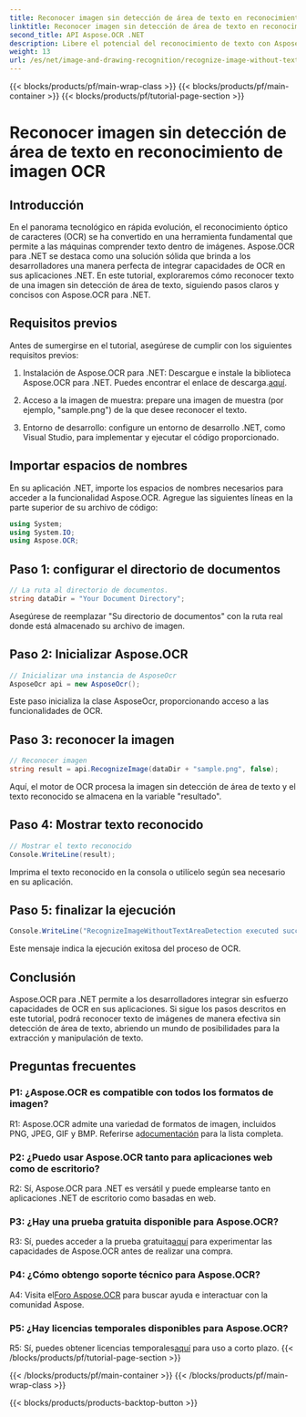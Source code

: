 ```yaml
---
title: Reconocer imagen sin detección de área de texto en reconocimiento de imagen OCR
linktitle: Reconocer imagen sin detección de área de texto en reconocimiento de imagen OCR
second_title: API Aspose.OCR .NET
description: Libere el potencial del reconocimiento de texto con Aspose.OCR para .NET. Reconoce texto de imágenes sin esfuerzo.
weight: 13
url: /es/net/image-and-drawing-recognition/recognize-image-without-text-area-detection/
---
```


{{< blocks/products/pf/main-wrap-class >}}
{{< blocks/products/pf/main-container >}}
{{< blocks/products/pf/tutorial-page-section >}}

# Reconocer imagen sin detección de área de texto en reconocimiento de imagen OCR

## Introducción

En el panorama tecnológico en rápida evolución, el reconocimiento óptico de caracteres (OCR) se ha convertido en una herramienta fundamental que permite a las máquinas comprender texto dentro de imágenes. Aspose.OCR para .NET se destaca como una solución sólida que brinda a los desarrolladores una manera perfecta de integrar capacidades de OCR en sus aplicaciones .NET. En este tutorial, exploraremos cómo reconocer texto de una imagen sin detección de área de texto, siguiendo pasos claros y concisos con Aspose.OCR para .NET.

## Requisitos previos

Antes de sumergirse en el tutorial, asegúrese de cumplir con los siguientes requisitos previos:

1.  Instalación de Aspose.OCR para .NET: Descargue e instale la biblioteca Aspose.OCR para .NET. Puedes encontrar el enlace de descarga.[aquí](https://releases.aspose.com/ocr/net/).

2. Acceso a la imagen de muestra: prepare una imagen de muestra (por ejemplo, "sample.png") de la que desee reconocer el texto.

3. Entorno de desarrollo: configure un entorno de desarrollo .NET, como Visual Studio, para implementar y ejecutar el código proporcionado.

## Importar espacios de nombres

En su aplicación .NET, importe los espacios de nombres necesarios para acceder a la funcionalidad Aspose.OCR. Agregue las siguientes líneas en la parte superior de su archivo de código:

```csharp
using System;
using System.IO;
using Aspose.OCR;
```

## Paso 1: configurar el directorio de documentos

```csharp
// La ruta al directorio de documentos.
string dataDir = "Your Document Directory";
```

Asegúrese de reemplazar "Su directorio de documentos" con la ruta real donde está almacenado su archivo de imagen.

## Paso 2: Inicializar Aspose.OCR

```csharp
// Inicializar una instancia de AsposeOcr
AsposeOcr api = new AsposeOcr();
```

Este paso inicializa la clase AsposeOcr, proporcionando acceso a las funcionalidades de OCR.

## Paso 3: reconocer la imagen

```csharp
// Reconocer imagen
string result = api.RecognizeImage(dataDir + "sample.png", false);
```

Aquí, el motor de OCR procesa la imagen sin detección de área de texto y el texto reconocido se almacena en la variable "resultado".

## Paso 4: Mostrar texto reconocido

```csharp
// Mostrar el texto reconocido
Console.WriteLine(result);
```

Imprima el texto reconocido en la consola o utilícelo según sea necesario en su aplicación.

## Paso 5: finalizar la ejecución

```csharp
Console.WriteLine("RecognizeImageWithoutTextAreaDetection executed successfully");
```

Este mensaje indica la ejecución exitosa del proceso de OCR.

## Conclusión

Aspose.OCR para .NET permite a los desarrolladores integrar sin esfuerzo capacidades de OCR en sus aplicaciones. Si sigue los pasos descritos en este tutorial, podrá reconocer texto de imágenes de manera efectiva sin detección de área de texto, abriendo un mundo de posibilidades para la extracción y manipulación de texto.

## Preguntas frecuentes

### P1: ¿Aspose.OCR es compatible con todos los formatos de imagen?

 R1: Aspose.OCR admite una variedad de formatos de imagen, incluidos PNG, JPEG, GIF y BMP. Referirse a[documentación](https://reference.aspose.com/ocr/net/) para la lista completa.

### P2: ¿Puedo usar Aspose.OCR tanto para aplicaciones web como de escritorio?

R2: Sí, Aspose.OCR para .NET es versátil y puede emplearse tanto en aplicaciones .NET de escritorio como basadas en web.

### P3: ¿Hay una prueba gratuita disponible para Aspose.OCR?

 R3: Sí, puedes acceder a la prueba gratuita[aquí](https://releases.aspose.com/) para experimentar las capacidades de Aspose.OCR antes de realizar una compra.

### P4: ¿Cómo obtengo soporte técnico para Aspose.OCR?

 A4: Visita el[Foro Aspose.OCR](https://forum.aspose.com/c/ocr/16) para buscar ayuda e interactuar con la comunidad Aspose.

### P5: ¿Hay licencias temporales disponibles para Aspose.OCR?

 R5: Sí, puedes obtener licencias temporales[aquí](https://purchase.aspose.com/temporary-license/) para uso a corto plazo.
{{< /blocks/products/pf/tutorial-page-section >}}

{{< /blocks/products/pf/main-container >}}
{{< /blocks/products/pf/main-wrap-class >}}

{{< blocks/products/products-backtop-button >}}
